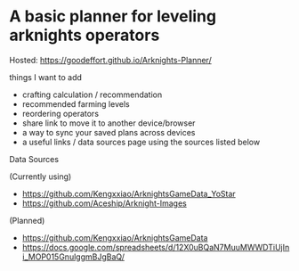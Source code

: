 # A basic planner for leveling arknights operators

Hosted:
https://goodeffort.github.io/Arknights-Planner/

things I want to add

 - crafting calculation / recommendation
 - recommended farming levels
 - reordering operators
 - share link to move it to another device/browser
 - a way to sync your saved plans across devices
 - a useful links / data sources page using the sources listed below

 Data Sources
 
  (Currently using)
  - https://github.com/Kengxxiao/ArknightsGameData_YoStar
  - https://github.com/Aceship/Arknight-Images

  (Planned)
  - https://github.com/Kengxxiao/ArknightsGameData
  - https://docs.google.com/spreadsheets/d/12X0uBQaN7MuuMWWDTiUjIni_MOP015GnulggmBJgBaQ/